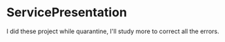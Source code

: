 # ServicePresentation
I did these project while quarantine, I'll study more to correct all the errors. 

